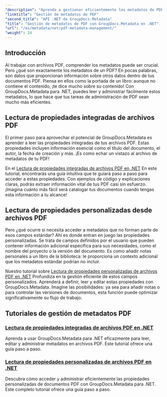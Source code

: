 ```yaml
---
"description": "Aprenda a gestionar eficientemente los metadatos de PDF en .NET con GroupDocs.Metadata. Esta guía completa abarca desde la adición, edición y extracción de metadatos hasta las mejores prácticas para una implementación fluida en sus aplicaciones .NET."
"linktitle": "Gestión de metadatos de PDF"
"second_title": "API .NET de GroupDocs.Metadata"
"title": "Gestión de metadatos de PDF con GroupDocs.Metadata en .NET"
"url": "/es/metadata/net/pdf-metadata-management/"
"weight": 24
---
```


## Introducción

Al trabajar con archivos PDF, comprender los metadatos puede ser crucial. Pero ¿qué son exactamente los metadatos de un PDF? En pocas palabras, son datos que proporcionan información sobre otros datos dentro de tus documentos PDF. Piensa en ellos como la portada de un libro: aunque no contiene el contenido, ¡te dice mucho sobre su contenido! Con GroupDocs.Metadata para .NET, puedes leer y administrar fácilmente estos metadatos, lo que hace que tus tareas de administración de PDF sean mucho más eficientes.

## Lectura de propiedades integradas de archivos PDF

El primer paso para aprovechar el potencial de GroupDocs.Metadata es aprender a leer las propiedades integradas de tus archivos PDF. Estas propiedades incluyen información esencial como el título del documento, el autor, la fecha de creación y más. ¡Es como echar un vistazo al archivo de metadatos de tu PDF!

En el [Lectura de propiedades integradas de archivos PDF en .NET](./reading-built-in-properties-from-pdf/) En este tutorial, encontrarás una guía intuitiva que te guiará paso a paso para acceder a estas propiedades. Con ejemplos de código y explicaciones claras, podrás extraer información vital de tus PDF casi sin esfuerzo. ¡Imagina cuánto más fácil será catalogar tus documentos cuando tengas esta información a tu alcance!

## Lectura de propiedades personalizadas desde archivos PDF

Pero ¿qué ocurre si necesita acceder a metadatos que no forman parte de esos campos estándar? Ahí es donde entran en juego las propiedades personalizadas. Se trata de campos definidos por el usuario que pueden contener información adicional específica para sus necesidades, como el nombre del proyecto o la versión del documento. Es como añadir notas personales a un libro de la biblioteca: le proporciona un contexto adicional que los metadatos estándar podrían no incluir.

Nuestro tutorial sobre [Lectura de propiedades personalizadas de archivos PDF en .NET](./reading-custom-properties-from-pdf/) Profundiza en la gestión eficiente de estos campos personalizados. Aprenderá a definir, leer y editar estas propiedades con GroupDocs.Metadata. Imagine las posibilidades: ya sea para añadir notas o para controlar las versiones de documentos, esta función puede optimizar significativamente su flujo de trabajo.

## Tutoriales de gestión de metadatos PDF
### [Lectura de propiedades integradas de archivos PDF en .NET](./reading-built-in-properties-from-pdf/)
Aprenda a usar GroupDocs.Metadata para .NET eficazmente para leer, editar y administrar metadatos en archivos PDF. Este tutorial ofrece una guía paso a paso.
### [Lectura de propiedades personalizadas de archivos PDF en .NET](./reading-custom-properties-from-pdf/)
Descubra cómo acceder y administrar eficientemente las propiedades personalizadas de documentos PDF con GroupDocs.Metadata para .NET. Este completo tutorial ofrece una guía paso a paso.